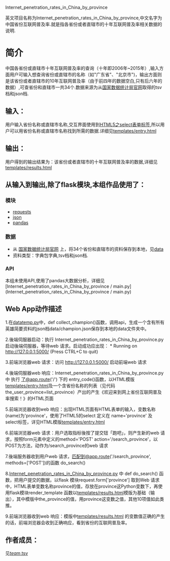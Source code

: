 Internet_penetration_rates_in_China_by_province

英文项目名称为Internet_penetration_rates_in_China_by_province,中文名字为中国省份互联网普及率.就是指各省份或者直辖市的十年互联网普及率相关数据的说明.
		
# 简介 
中国各省份或直辖市十年互联网普及率的查询（十年即2006年~2015年）,输入方面用户可输入想查询省份或直辖市的名称（如"广东省"、"北京市")，输出方面则是该省份或者直辖市的10年互联网普及率（由于前四年的数据空白,只有后六年的数据）,可查省份和直辖市一共34个.数据来源为从[国家数据统计局官网](http://data.stats.gov.cn/easyquery.htm?cn=E0103)取得的tsv档和json档.


		

## 输入：
用户输入省份名称或直辖市名称,交互界面使用到[HTML5之select表单标签](http://www.divcss5.com/html/h336.shtml),所以用户可以用省份名称或直辖市名称找到所需的数据.详细见[templates/entry.html](templates/entry.html)
## 输出：
用户得到的输出结果为：该省份或者直辖市的十年互联网普及率的数据,详细见[templates/results.html](templates/results.html)
## 从输入到输出,除了flask模块,本组作品使用了：

### 模块
* [requests](http://docs.python-requests.org/zh_CN/latest/user/quickstart.html)
* [json](https://docs.python.org/2/library/json.html)
* [pandas](http://stackoverflow.com/questions/22180993/pandas-dataframe-display-on-a-webpage)
### 数据
*  从 [国家数据统计局官网](http://data.stats.gov.cn/easyquery.htm?cn=E0103)
上，将34个省份和直辖市的资料保存到本地，见[data](data)
*  资料类型：字典包字典,tsv档和json档.
### API
本组未使用API,使用了pandas大数据分析，详细见[Internet_penetration_rates_in_China_by_province / main.py](Internet_penetration_rates_in_China_by_province / main.py)
## Web App动作描述

1.在[datatemp.py](datatemp.py)中，def collect_champion()函数，调用api，生成一个含有所有英雄简要资料的json档data/champion.json保存到本地的data文件夹中。

2.後端伺服器启动：执行 Internet_penetration_rates_in_China_by_province.py 启动後端伺服器，等待web 请求。启动成功应出现： * Running on http://127.0.0.1:5000/ (Press CTRL+C to quit)

3.前端浏览器web 请求：访问 http://127.0.0.1:5000/ 启动前端web 请求

4.後端伺服器web 响应：Internet_penetration_rates_in_China_by_province.py 中 执行 了@app.route('/') 下的 entry_code()函数，以HTML模版[templates/entry.html](templates/entry.html)及一个含省份名称的列表（见代码 the_user_province=list_province）产出的产生《欢迎来到网上省份互联网普及率搜索！》的HTML页面

5.前端浏览器收到web 响应：出现HTML页面有HTML表单的输入，变数名称(name)为'province'，使用了HTML5的select 定义在 name='province' 及 select标签，详见HTML模版[templates/entry.html](templates/entry.html)

6.前端浏览器web 请求：用户选取指标後按了提交钮「跑吧」，则产生新的web 请求，按照form元素中定义的method='POST' action='/search_province'，以POST为方法，动作为/search_province的web 请求

7.後端服务器收到用户web 请求，匹配到@app.route('/search_province', methods=['POST'])的函数 do_search()

8.[Internet_penetration_rates_in_China_by_province.py](Internet_penetration_rates_in_China_by_province.py) 中 def do_search() 函数，把用户提交的数据，以flask 模块request.form['province']	取到Web 请求中，HTML表单变数名称province的值，存放在province这Python变数下，再使用flask模块render_template 函数以[templates/results.html](templates/results.html)模版为基础（输出），其中模版中the_province的值，用province这变数之值，其他10项值如此类推。

9.前端浏览器收到web 响应：模版中[templates/results.html](templates/results.html) 的变数值正确的产生的话，前端浏览器会收到正确响应，看到省份的互联网普及率。

## 作者成员：
见[_team_.tsv](_team_/_team_.tsv)


		

